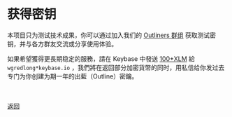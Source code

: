 # 获得密钥

本项目只为测试技术成果，你可以通过加入我们的 <a href="https://keybase.io/team/outliners">Outliners 群组</a> 获取测试密钥，并与各方群友交流或分享使用体验。

如果希望獲得更長期稳定的服務，請在 Keybase 中發送 <a href="https://wgredlong.github.io/xlm.html">100+XLM</a> 給 `wgredlong*keybase.io` ，我們將在返回部分加密貨幣的同时，用私信给你发过去专门为你创建为期一年的出藍（Outline）密鑰。



<br><br><a href="https://wgredlong.github.io/">返回</a>
